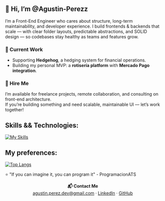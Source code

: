 ## 👋 Hi, I’m @Agustin-Perezz

I’m a Front-End Engineer who cares about structure, long-term maintainability, and developer experience. I build frontends & backends that scale — with clear folder layouts, predictable abstractions, and SOLID design — so codebases stay healthy as teams and features grow.

### 🔭 Current Work
- Supporting **Hedgehog**, a hedging system for financial operations. 
- Building my personal MVP: a **rotisería platform** with **Mercado Pago integration**.

### 💼 Hire Me
I’m available for freelance projects, remote collaboration, and consulting on front-end architecture.  
If you’re building something and need scalable, maintainable UI — let’s work together!

## Skills && Technologies:
[![My Skills](https://skillicons.dev/icons?i=js,html,css,ts,svelte,react,vite,nextjs,nodejs,nestjs,tailwind,firebase,git,github,githubactions,linux,mint,docker,postgres,mysql,aws,vim)](https://skillicons.dev)


## My preferences:
[![Top Langs](https://github-readme-stats.vercel.app/api/top-langs/?username=Agustin-Perezz&layout=compact&theme=dark)](https://github.com/anuraghazra/github-readme-stats)

⭐ "If you can imagine it, you can program it" - ProgramacionATS

<p align="center">
  <strong>📬 Contact Me</strong><br>
  <a href="mailto:agustin.perez.dev@gmail.com">agustin.perez.dev@gmail.com</a> ·
  <a href="https://www.linkedin.com/in/agustinperezdev/" target="_blank">LinkedIn</a> ·
  <a href="https://github.com/Agustin-Perezz" target="_blank">GitHub</a>
</p>

